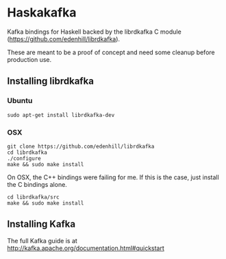 # Haskakafka

Kafka bindings for Haskell backed by the 
librdkafka C module (https://github.com/edenhill/librdkafka). 

These are meant to be a proof of concept and need some cleanup before production use.

## Installing librdkafka

### Ubuntu

    sudo apt-get install librdkafka-dev


### OSX
    git clone https://github.com/edenhill/librdkafka
    cd librdkafka
    ./configure
    make && sudo make install

On OSX, the C++ bindings were failing for me. If this is the case, just install the C bindings alone. 

    cd librdkafka/src
    make && sudo make install

## Installing Kafka

The full Kafka guide is at http://kafka.apache.org/documentation.html#quickstart
